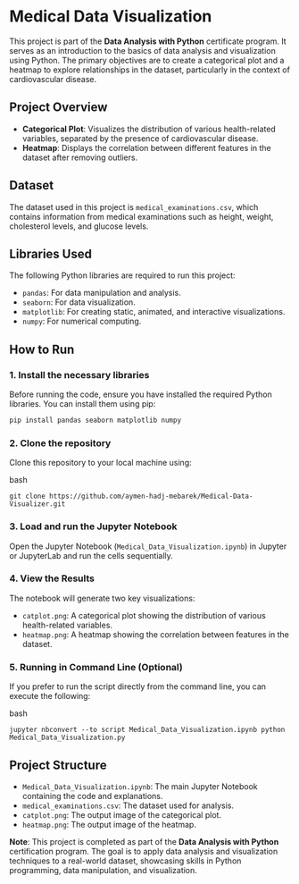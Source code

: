 # Medical Data Visualization

This project is part of the **Data Analysis with Python** certificate program. It serves as an introduction to the basics of data analysis and visualization using Python. The primary objectives are to create a categorical plot and a heatmap to explore relationships in the dataset, particularly in the context of cardiovascular disease.

## Project Overview

- **Categorical Plot**: Visualizes the distribution of various health-related variables, separated by the presence of cardiovascular disease.
- **Heatmap**: Displays the correlation between different features in the dataset after removing outliers.

## Dataset

The dataset used in this project is `medical_examinations.csv`, which contains information from medical examinations such as height, weight, cholesterol levels, and glucose levels.

## Libraries Used

The following Python libraries are required to run this project:

- `pandas`: For data manipulation and analysis.
- `seaborn`: For data visualization.
- `matplotlib`: For creating static, animated, and interactive visualizations.
- `numpy`: For numerical computing.

## How to Run

### 1. Install the necessary libraries

Before running the code, ensure you have installed the required Python libraries. You can install them using pip:

```bash
pip install pandas seaborn matplotlib numpy
```

### 2. Clone the repository

Clone this repository to your local machine using:

bash


`git clone https://github.com/aymen-hadj-mebarek/Medical-Data-Visualizer.git`

### 3. Load and run the Jupyter Notebook

Open the Jupyter Notebook (`Medical_Data_Visualization.ipynb`) in Jupyter or JupyterLab and run the cells sequentially.

### 4. View the Results

The notebook will generate two key visualizations:

- `catplot.png`: A categorical plot showing the distribution of various health-related variables.
- `heatmap.png`: A heatmap showing the correlation between features in the dataset.

### 5. Running in Command Line (Optional)

If you prefer to run the script directly from the command line, you can execute the following:

bash


`jupyter nbconvert --to script Medical_Data_Visualization.ipynb python Medical_Data_Visualization.py`

## Project Structure

- `Medical_Data_Visualization.ipynb`: The main Jupyter Notebook containing the code and explanations.
- `medical_examinations.csv`: The dataset used for analysis.
- `catplot.png`: The output image of the categorical plot.
- `heatmap.png`: The output image of the heatmap.

**Note**: This project is completed as part of the **Data Analysis with Python** certification program. The goal is to apply data analysis and visualization techniques to a real-world dataset, showcasing skills in Python programming, data manipulation, and visualization.

